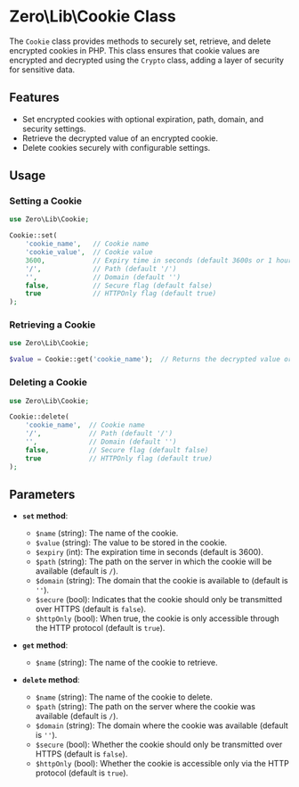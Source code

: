 # Zero\Lib\Cookie Class

The `Cookie` class provides methods to securely set, retrieve, and delete encrypted cookies in PHP. This class ensures that cookie values are encrypted and decrypted using the `Crypto` class, adding a layer of security for sensitive data.

## Features

- Set encrypted cookies with optional expiration, path, domain, and security settings.
- Retrieve the decrypted value of an encrypted cookie.
- Delete cookies securely with configurable settings.

## Usage

### Setting a Cookie

```php
use Zero\Lib\Cookie;

Cookie::set(
    'cookie_name',   // Cookie name
    'cookie_value',  // Cookie value
    3600,            // Expiry time in seconds (default 3600s or 1 hour)
    '/',             // Path (default '/')
    '',              // Domain (default '')
    false,           // Secure flag (default false)
    true             // HTTPOnly flag (default true)
);
```

### Retrieving a Cookie

```php
use Zero\Lib\Cookie;

$value = Cookie::get('cookie_name');  // Returns the decrypted value or null if not found
```

### Deleting a Cookie

```php
use Zero\Lib\Cookie;

Cookie::delete(
    'cookie_name',  // Cookie name
    '/',            // Path (default '/')
    '',             // Domain (default '')
    false,          // Secure flag (default false)
    true            // HTTPOnly flag (default true)
);
```

## Parameters

- **`set` method**:

  - `$name` (string): The name of the cookie.
  - `$value` (string): The value to be stored in the cookie.
  - `$expiry` (int): The expiration time in seconds (default is 3600).
  - `$path` (string): The path on the server in which the cookie will be available (default is `/`).
  - `$domain` (string): The domain that the cookie is available to (default is `''`).
  - `$secure` (bool): Indicates that the cookie should only be transmitted over HTTPS (default is `false`).
  - `$httpOnly` (bool): When true, the cookie is only accessible through the HTTP protocol (default is `true`).

- **`get` method**:

  - `$name` (string): The name of the cookie to retrieve.

- **`delete` method**:
  - `$name` (string): The name of the cookie to delete.
  - `$path` (string): The path on the server where the cookie was available (default is `/`).
  - `$domain` (string): The domain where the cookie was available (default is `''`).
  - `$secure` (bool): Whether the cookie should only be transmitted over HTTPS (default is `false`).
  - `$httpOnly` (bool): Whether the cookie is accessible only via the HTTP protocol (default is `true`).
